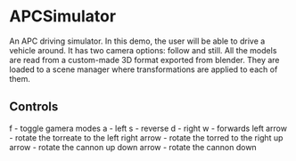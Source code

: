# APCSimulator
An APC driving simulator. In this demo, the user will be able to drive a vehicle around. It has two camera options: follow and still. All the models are read from a custom-made 3D format exported from blender. They are loaded to a scene manager where transformations are applied to each of them.

## Controls
f           - toggle gamera modes
a           - left
s           - reverse
d           - right
w           - forwards
left arrow  - rotate the torreate to the left
right arrow - rotate the torred to the right
up arrow    - rotate the cannon up
down arrow  - rotate the cannon down
